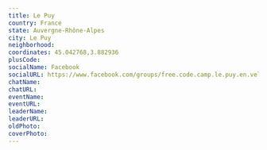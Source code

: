 ```yaml
---
title: Le Puy
country: France
state: Auvergne-Rhône-Alpes
city: Le Puy
neighborhood: 
coordinates: 45.042768,3.882936
plusCode:
socialName: Facebook
socialURL: https://www.facebook.com/groups/free.code.camp.le.puy.en.velay
chatName:
chatURL:
eventName:
eventURL:
leaderName:
leaderURL:
oldPhoto: 
coverPhoto:
---
```

